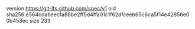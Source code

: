 version https://git-lfs.github.com/spec/v1
oid sha256:e564cdabeecfa88be2ff5d4ffa01c1f62dfceeb65c6ca5f14e42856e00b453ec
size 233
